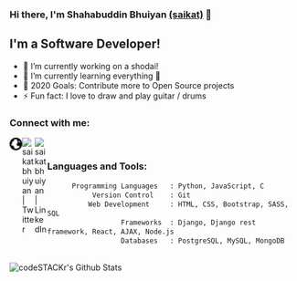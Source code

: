### Hi there, I'm Shahabuddin Bhuiyan [(saikat)][website] 👋

## I'm a Software Developer!

- 🔭 I’m currently working on a shodai!
- 🌱 I’m currently learning everything 🤣
- 🥅 2020 Goals: Contribute more to Open Source projects
- ⚡ Fun fact: I love to draw and play guitar / drums

### Connect with me:

[<img align="left" alt="saikatbhuiyan.me" width="22px" src="https://raw.githubusercontent.com/iconic/open-iconic/master/svg/globe.svg" />][website]
[<img align="left" alt="saikatbhuiyan | Twitter" width="22px" src="https://cdn.jsdelivr.net/npm/simple-icons@v3/icons/twitter.svg" />][twitter]
[<img align="left" alt="saikatbhuiyan | LinkedIn" width="22px" src="https://cdn.jsdelivr.net/npm/simple-icons@v3/icons/linkedin.svg" />][linkedin]

<br />

### Languages and Tools:
          Programming Languages   : Python, JavaScript, C
               Version Control    : Git
              Web Development     : HTML, CSS, Bootstrap, SASS, SQL
                      Frameworks  : Django, Django rest framework, React, AJAX, Node.js
                      Databases   : PostgreSQL, MySQL, MongoDB
      	    

<br />


<img align="left" alt="codeSTACKr's Github Stats" src="https://github-readme-stats.vercel.app/api?username=saikatbhuiyan&show_icons=true&hide_border=true" />

[website]: http://www.saikatbhuiyan.me/
[twitter]: https://www.linkedin.com/in/bhuiyan-450802112/
[linkedin]: https://www.linkedin.com/in/bhuiyan-450802112/
